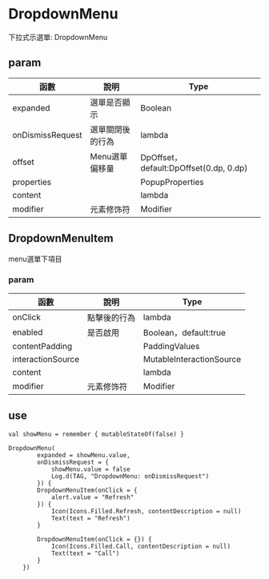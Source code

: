 # DropdownMenu

下拉式示選單: DropdownMenu

## param

| 函數 | 說明 | Type|
| --- | --- | --- |
| expanded | 選單是否顯示 | Boolean |
| onDismissRequest | 選單關閉後的行為 | lambda |
| offset | Menu選單偏移量 | DpOffset，default:DpOffset(0.dp, 0.dp) |
| properties | | PopupProperties |
| content | | lambda |
| modifier | 元素修饰符 | Modifier |

## DropdownMenuItem

menu選單下項目

### param

| 函數 | 說明 | Type|
| --- | --- | --- |
| onClick | 點擊後的行為 | lambda |
| enabled | 是否啟用 | Boolean，default:true |
| contentPadding | | PaddingValues |
| interactionSource | | MutableInteractionSource |
| content | | lambda |
| modifier | 元素修饰符 | Modifier |

## use

```
val showMenu = remember { mutableStateOf(false) }

DropdownMenu(
        expanded = showMenu.value,
        onDismissRequest = {
            showMenu.value = false
            Log.d(TAG, "DropdownMenu: onDismissRequest")
        }) {
        DropdownMenuItem(onClick = {
            alert.value = "Refresh"
        }) {
            Icon(Icons.Filled.Refresh, contentDescription = null)
            Text(text = "Refresh")
        }

        DropdownMenuItem(onClick = {}) {
            Icon(Icons.Filled.Call, contentDescription = null)
            Text(text = "Call")
        }
    })
```
